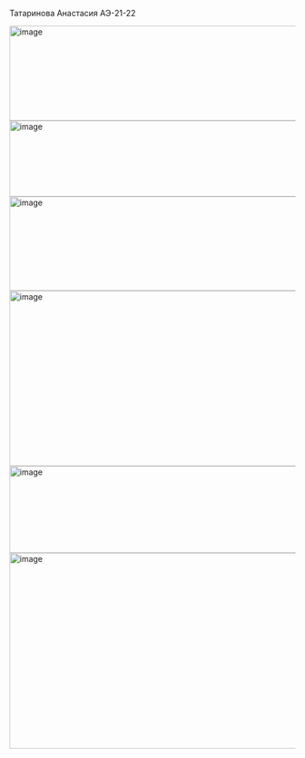 Татаринова Анастасия АЭ-21-22

<img width="565" height="167" alt="image" src="https://github.com/user-attachments/assets/6ea80a09-f3af-4685-82f5-2a789fdf94d1" />
<img width="1280" height="134" alt="image" src="https://github.com/user-attachments/assets/ce1419b8-489d-4ae5-8615-04ce30161fd5" />
<img width="1280" height="166" alt="image" src="https://github.com/user-attachments/assets/f854e2ce-0ff6-4f93-a221-8d13fbdf7a1c" />
<img width="885" height="309" alt="image" src="https://github.com/user-attachments/assets/420fcf38-6eb0-4aa2-8263-39de70c9d7d3" />
<img width="545" height="153" alt="image" src="https://github.com/user-attachments/assets/fe8f2941-76d4-4623-964e-c008a1533ec2" />
<img width="621" height="345" alt="image" src="https://github.com/user-attachments/assets/c89916b7-0746-4dce-9a77-cfb809d21442" />
